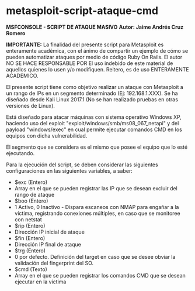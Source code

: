 # metasploit-script-ataque-cmd

**MSFCONSOLE - SCRIPT DE ATAQUE MASIVO**
**Autor: Jaime Andrés Cruz Romero**

**IMPORTANTE:** La finalidad del presente script para Metasploit es enteramente académica, con el ánimo de
compartir un ejemplo de cómo se pueden automatizar ataques por medio de código Ruby On Rails.
El autor NO SE HACE RESPONSABLE POR El uso indebido de este material de aquellos quienes lo usen y/o 
modifiquen. Reitero, es de uso ENTERAMENTE ACADEMICO.

El presente script tiene como objetivo realizar un ataque con Metasploit a un rango de IPs
en un segmento determinado (Ej: 192.168.1.XXX). Se ha diseñado desde Kali Linux 2017.1
(No se han realizado pruebas en otras versiones de Linux).

Está diseñado para atacar máquinas con sistema operativo Windows XP, haciendo uso del
exploit "exploit/windows/smb/ms08_067_netapi" y del payload "windows/exec" en cual permite
ejecutar comandos CMD en los equipos con dicha vulnerabilidad.

El segmento que se considera es el mismo que posee el equipo que lo esté ejecutando.

Para la ejecución del script, se deben considerar las siguientes configuraciones en las 
siguientes variables, a  saber:

* $exc (Entero)
 * Array en el que se pueden registrar las IP que se desean excluir del rango de ataque
* $boo (Entero) 
 * 1 Activo, 0 Inactivo - Dispara escaneos con NMAP para engañar a la víctima, registrando conexiones múltiples, en caso que se monitoree con netstat
* $rip (Entero)
 * Dirección IP inicial de ataque
* $fin (Entero)
 * Dirección IP final de ataque
* $trg (Entero)
 * 0 por defecto. Definición del target en caso que se desee obviar la validación del fingerprint del SO. 
* $cmd (Texto)
 * Array en el que se pueden registrar los comandos CMD que se desean ejecutar en la victima
